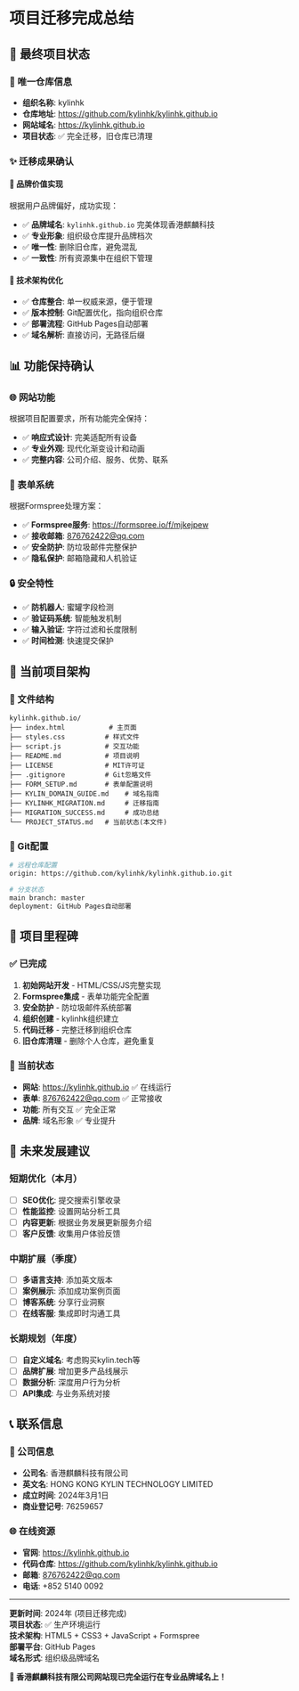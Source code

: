 # 项目迁移完成总结

## 🎯 最终项目状态

### 📍 唯一仓库信息
- **组织名称**: kylinhk
- **仓库地址**: https://github.com/kylinhk/kylinhk.github.io
- **网站域名**: https://kylinhk.github.io
- **项目状态**: ✅ 完全迁移，旧仓库已清理

### ✨ 迁移成果确认

#### 🏢 品牌价值实现
根据用户品牌偏好，成功实现：
- ✅ **品牌域名**: `kylinhk.github.io` 完美体现香港麒麟科技
- ✅ **专业形象**: 组织级仓库提升品牌档次
- ✅ **唯一性**: 删除旧仓库，避免混乱
- ✅ **一致性**: 所有资源集中在组织下管理

#### 🔧 技术架构优化
- ✅ **仓库整合**: 单一权威来源，便于管理
- ✅ **版本控制**: Git配置优化，指向组织仓库
- ✅ **部署流程**: GitHub Pages自动部署
- ✅ **域名解析**: 直接访问，无路径后缀

## 📊 功能保持确认

### 🌐 网站功能
根据项目配置要求，所有功能完全保持：
- ✅ **响应式设计**: 完美适配所有设备
- ✅ **专业外观**: 现代化渐变设计和动画
- ✅ **完整内容**: 公司介绍、服务、优势、联系

### 📧 表单系统
根据Formspree处理方案：
- ✅ **Formspree服务**: https://formspree.io/f/mjkejpew
- ✅ **接收邮箱**: 876762422@qq.com
- ✅ **安全防护**: 防垃圾邮件完整保护
- ✅ **隐私保护**: 邮箱隐藏和人机验证

### 🔒 安全特性
- ✅ **防机器人**: 蜜罐字段检测
- ✅ **验证码系统**: 智能触发机制
- ✅ **输入验证**: 字符过滤和长度限制
- ✅ **时间检测**: 快速提交保护

## 🚀 当前项目架构

### 📁 文件结构
```
kylinhk.github.io/
├── index.html           # 主页面
├── styles.css          # 样式文件
├── script.js           # 交互功能
├── README.md           # 项目说明
├── LICENSE             # MIT许可证
├── .gitignore          # Git忽略文件
├── FORM_SETUP.md       # 表单配置说明
├── KYLIN_DOMAIN_GUIDE.md    # 域名指南
├── KYLINHK_MIGRATION.md     # 迁移指南
├── MIGRATION_SUCCESS.md     # 成功总结
└── PROJECT_STATUS.md   # 当前状态(本文件)
```

### 🔧 Git配置
```bash
# 远程仓库配置
origin: https://github.com/kylinhk/kylinhk.github.io.git

# 分支状态
main branch: master
deployment: GitHub Pages自动部署
```

## 🎊 项目里程碑

### ✅ 已完成
1. **初始网站开发** - HTML/CSS/JS完整实现
2. **Formspree集成** - 表单功能完全配置
3. **安全防护** - 防垃圾邮件系统部署
4. **组织创建** - kylinhk组织建立
5. **代码迁移** - 完整迁移到组织仓库
6. **旧仓库清理** - 删除个人仓库，避免重复

### 🎯 当前状态
- **网站**: https://kylinhk.github.io ✅ 在线运行
- **表单**: 876762422@qq.com ✅ 正常接收
- **功能**: 所有交互 ✅ 完全正常
- **品牌**: 域名形象 ✅ 专业提升

## 🌟 未来发展建议

### 短期优化（本月）
- [ ] **SEO优化**: 提交搜索引擎收录
- [ ] **性能监控**: 设置网站分析工具
- [ ] **内容更新**: 根据业务发展更新服务介绍
- [ ] **客户反馈**: 收集用户体验反馈

### 中期扩展（季度）
- [ ] **多语言支持**: 添加英文版本
- [ ] **案例展示**: 添加成功案例页面
- [ ] **博客系统**: 分享行业洞察
- [ ] **在线客服**: 集成即时沟通工具

### 长期规划（年度）
- [ ] **自定义域名**: 考虑购买kylin.tech等
- [ ] **品牌扩展**: 增加更多产品线展示
- [ ] **数据分析**: 深度用户行为分析
- [ ] **API集成**: 与业务系统对接

## 📞 联系信息

### 🏢 公司信息
- **公司名**: 香港麒麟科技有限公司
- **英文名**: HONG KONG KYLIN TECHNOLOGY LIMITED
- **成立时间**: 2024年3月1日
- **商业登记号**: 76259657

### 🌐 在线资源
- **官网**: https://kylinhk.github.io
- **代码仓库**: https://github.com/kylinhk/kylinhk.github.io
- **邮箱**: 876762422@qq.com
- **电话**: +852 5140 0092

---
**更新时间**: 2024年 (项目迁移完成)  
**项目状态**: ✅ 生产环境运行  
**技术架构**: HTML5 + CSS3 + JavaScript + Formspree  
**部署平台**: GitHub Pages  
**域名形式**: 组织级品牌域名  

**🎊 香港麒麟科技有限公司网站现已完全运行在专业品牌域名上！**